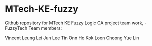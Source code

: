 # MTech-KE-fuzzy

Github repository for MTech KE Fuzzy Logic CA project team work,  - FuzzyTech
Team members:

Vincent Leung
Lei Jun
Lee Tin Onn
Ho Kok Loon
Choong Yue Lin

